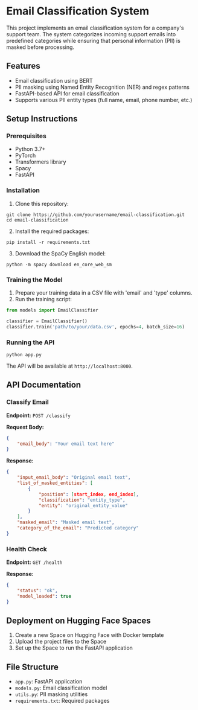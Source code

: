 # Email Classification System

This project implements an email classification system for a company's support team. The system categorizes incoming support emails into predefined categories while ensuring that personal information (PII) is masked before processing.

## Features

- Email classification using BERT
- PII masking using Named Entity Recognition (NER) and regex patterns
- FastAPI-based API for email classification
- Supports various PII entity types (full name, email, phone number, etc.)

## Setup Instructions

### Prerequisites

- Python 3.7+
- PyTorch
- Transformers library
- Spacy
- FastAPI

### Installation

1. Clone this repository:
```
git clone https://github.com/yourusername/email-classification.git
cd email-classification
```

2. Install the required packages:
```
pip install -r requirements.txt
```

3. Download the SpaCy English model:
```
python -m spacy download en_core_web_sm
```

### Training the Model

1. Prepare your training data in a CSV file with 'email' and 'type' columns.
2. Run the training script:
```python
from models import EmailClassifier

classifier = EmailClassifier()
classifier.train('path/to/your/data.csv', epochs=4, batch_size=16)
```

### Running the API

```
python app.py
```

The API will be available at `http://localhost:8000`.

## API Documentation

### Classify Email

**Endpoint:** `POST /classify`

**Request Body:**
```json
{
    "email_body": "Your email text here"
}
```

**Response:**
```json
{
    "input_email_body": "Original email text",
    "list_of_masked_entities": [
        {
            "position": [start_index, end_index],
            "classification": "entity_type",
            "entity": "original_entity_value"
        }
    ],
    "masked_email": "Masked email text",
    "category_of_the_email": "Predicted category"
}
```

### Health Check

**Endpoint:** `GET /health`

**Response:**
```json
{
    "status": "ok",
    "model_loaded": true
}
```

## Deployment on Hugging Face Spaces

1. Create a new Space on Hugging Face with Docker template
2. Upload the project files to the Space
3. Set up the Space to run the FastAPI application

## File Structure

- `app.py`: FastAPI application
- `models.py`: Email classification model
- `utils.py`: PII masking utilities
- `requirements.txt`: Required packages
